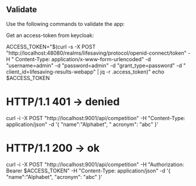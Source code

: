 ## Validate

Use the following commands to validate the app:

Get an access-token from keycloak:

ACCESS_TOKEN="$(curl -s -X POST "http://localhost:48080/realms/lifesaving/protocol/openid-connect/token" -H "
Content-Type: application/x-www-form-urlencoded" -d "username=admin" -d "password=admin" -d "grant_type=password" -d "
client_id=lifesaving-results-webapp" | jq -r .access_token)"
echo $ACCESS_TOKEN

# HTTP/1.1 401 -> denied

curl -i -X POST "http://localhost:9001/api/competition" -H "Content-Type: application/json" -d '{ "name":"Alphabet", "
acronym": "abc" }'

# HTTP/1.1 200 -> ok

curl -i -X POST "http://localhost:9001/api/competition" -H "Authorization: Bearer $ACCESS_TOKEN" -H "Content-Type:
application/json" -d '{ "name":"Alphabet", "acronym": "abc" }'